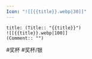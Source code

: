 ```yaml
---
Icon: "![[{{title}}.webp|30]]"
---
```

```ad-common-silver-trophy
title: (Title:: "{{title}}")
![[{{title}}.webp|100]]
(Comment:: "")
```

#奖杯 #奖杯/银